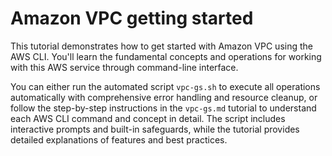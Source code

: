# Amazon VPC getting started

This tutorial demonstrates how to get started with Amazon VPC using the AWS CLI. You'll learn the fundamental concepts and operations for working with this AWS service through command-line interface.

You can either run the automated script `vpc-gs.sh` to execute all operations automatically with comprehensive error handling and resource cleanup, or follow the step-by-step instructions in the `vpc-gs.md` tutorial to understand each AWS CLI command and concept in detail. The script includes interactive prompts and built-in safeguards, while the tutorial provides detailed explanations of features and best practices.
